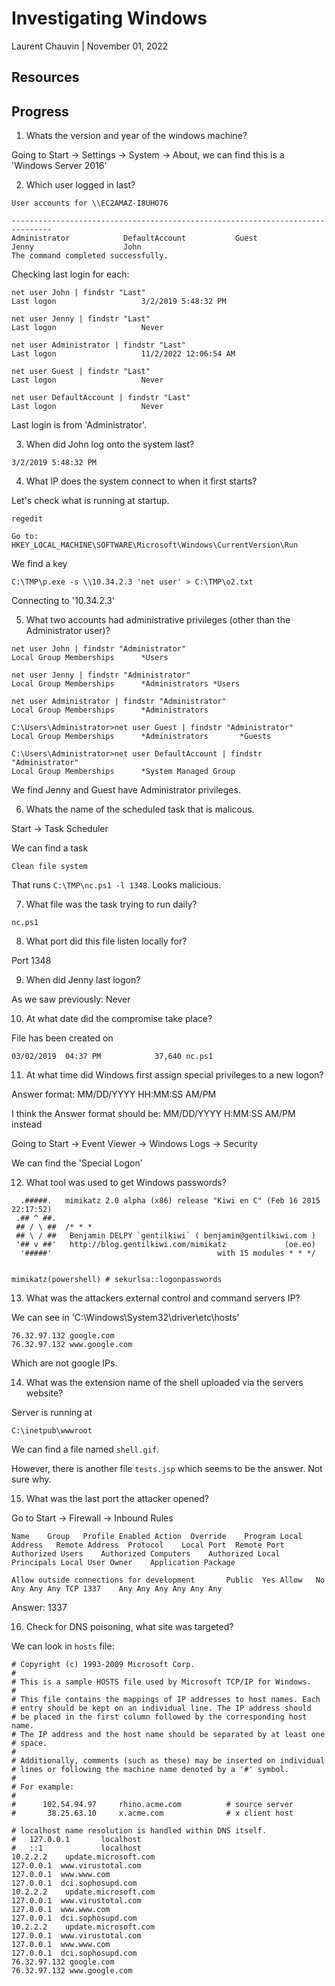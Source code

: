 # Investigating Windows

Laurent Chauvin | November 01, 2022

## Resources

## Progress

1. Whats the version and year of the windows machine?

Going to Start -> Settings -> System -> About, we can find this is a 'Windows Server 2016'

2. Which user logged in last?

```
User accounts for \\EC2AMAZ-I8UHO76

-------------------------------------------------------------------------------
Administrator            DefaultAccount           Guest                    
Jenny                    John                     
The command completed successfully.
```

Checking last login for each:
```
net user John | findstr "Last"
Last logon                   3/2/2019 5:48:32 PM 

net user Jenny | findstr "Last" 
Last logon                   Never 

net user Administrator | findstr "Last"
Last logon                   11/2/2022 12:06:54 AM                                                                                                                         

net user Guest | findstr "Last" 
Last logon                   Never 

net user DefaultAccount | findstr "Last" 
Last logon                   Never                                                                                                                      
```

Last login is from 'Administrator'.


3. When did John log onto the system last?

```
3/2/2019 5:48:32 PM
```

4. What IP does the system connect to when it first starts?

Let's check what is running at startup.

```
regedit

Go to: HKEY_LOCAL_MACHINE\SOFTWARE\Microsoft\Windows\CurrentVersion\Run
```

We find a key
```
C:\TMP\p.exe -s \\10.34.2.3 'net user' > C:\TMP\o2.txt
```

Connecting to '10.34.2.3'

5. What two accounts had administrative privileges (other than the Administrator user)?

```
net user John | findstr "Administrator" 
Local Group Memberships      *Users

net user Jenny | findstr "Administrator"
Local Group Memberships      *Administrators *Users

net user Administrator | findstr "Administrator" 
Local Group Memberships      *Administrators 

C:\Users\Administrator>net user Guest | findstr "Administrator"
Local Group Memberships      *Administrators       *Guests  

C:\Users\Administrator>net user DefaultAccount | findstr "Administrator"
Local Group Memberships      *System Managed Group     
```

We find Jenny and Guest have Administrator privileges.

6. Whats the name of the scheduled task that is malicous.

Start -> Task Scheduler

We can find a task
```
Clean file system
```

That runs ```C:\TMP\nc.ps1 -l 1348```. Looks malicious.

7. What file was the task trying to run daily?

```nc.ps1```

8. What port did this file listen locally for?

Port 1348

9. When did Jenny last logon?

As we saw previously: Never

10. At what date did the compromise take place?

File has been created on
```
03/02/2019  04:37 PM            37,640 nc.ps1    
```

11. At what time did Windows first assign special privileges to a new logon?

Answer format: MM/DD/YYYY HH:MM:SS AM/PM

I think the Answer format should be: MM/DD/YYYY H:MM:SS AM/PM instead

Going to Start -> Event Viewer -> Windows Logs -> Security

We can find the 'Special Logon'

12. What tool was used to get Windows passwords?

```
  .#####.   mimikatz 2.0 alpha (x86) release "Kiwi en C" (Feb 16 2015 22:17:52)
 .## ^ ##.  
 ## / \ ##  /* * *
 ## \ / ##   Benjamin DELPY `gentilkiwi` ( benjamin@gentilkiwi.com )
 '## v ##'   http://blog.gentilkiwi.com/mimikatz             (oe.eo)
  '#####'                                     with 15 modules * * */


mimikatz(powershell) # sekurlsa::logonpasswords
```

13. What was the attackers external control and command servers IP?

We can see in 'C:\Windows\System32\driver\etc\hosts'
```
76.32.97.132 google.com
76.32.97.132 www.google.com
```
Which are not google IPs.

14. What was the extension name of the shell uploaded via the servers website?

Server is running at
```
C:\inetpub\wwwroot
```

We can find a file named ```shell.gif```.

However, there is another file ```tests.jsp``` which seems to be the answer. Not sure why.

15. What was the last port the attacker opened?

Go to Start -> Firewall -> Inbound Rules

```
Name	Group	Profile	Enabled	Action	Override	Program	Local Address	Remote Address	Protocol	Local Port	Remote Port	Authorized Users	Authorized Computers	Authorized Local Principals	Local User Owner	Application Package	

Allow outside connections for development		Public	Yes	Allow	No	Any	Any	Any	TCP	1337	Any	Any	Any	Any	Any	Any	
```

Answer: 1337

16. Check for DNS poisoning, what site was targeted?

We can look in ```hosts``` file:
```
# Copyright (c) 1993-2009 Microsoft Corp.
#
# This is a sample HOSTS file used by Microsoft TCP/IP for Windows.
#
# This file contains the mappings of IP addresses to host names. Each
# entry should be kept on an individual line. The IP address should
# be placed in the first column followed by the corresponding host name.
# The IP address and the host name should be separated by at least one
# space.
#
# Additionally, comments (such as these) may be inserted on individual
# lines or following the machine name denoted by a '#' symbol.
#
# For example:
#
#      102.54.94.97     rhino.acme.com          # source server
#       38.25.63.10     x.acme.com              # x client host

# localhost name resolution is handled within DNS itself.
#	127.0.0.1       localhost
#	::1             localhost
10.2.2.2	update.microsoft.com 
127.0.0.1  www.virustotal.com 
127.0.0.1  www.www.com 
127.0.0.1  dci.sophosupd.com 
10.2.2.2	update.microsoft.com 
127.0.0.1  www.virustotal.com 
127.0.0.1  www.www.com 
127.0.0.1  dci.sophosupd.com 
10.2.2.2	update.microsoft.com 
127.0.0.1  www.virustotal.com 
127.0.0.1  www.www.com 
127.0.0.1  dci.sophosupd.com 
76.32.97.132 google.com
76.32.97.132 www.google.com
```
